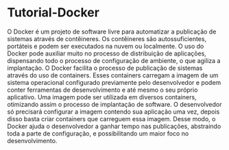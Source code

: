# Tutorial-Docker

O Docker é um projeto de software livre para automatizar a publicação de sistemas através de contêineres. Os contêineres são autossuficientes, portáteis e podem ser executados na nuvem ou localmente. O uso do Docker pode auxiliar muito no processo de distribuição de aplicações, dispensando todo o processo de configuração de ambiente, o que agiliza a implantação.
O Docker facilita o processo de publicação de sistemas através do uso de containers. Esses containers carregam a imagem de um sistema operacional configurado previamente pelo desenvolvedor e podem conter ferramentas de desenvolvimento e até mesmo o seu próprio aplicativo. Uma imagem pode ser utilizada em diversos containers, otimizando assim o processo de implantação de software. O desenvolvedor só precisará configurar a imagem contendo sua aplicação uma vez, depois disso basta criar containers que carreguem essa imagem.
Desse modo, o Docker ajuda o desenvolvedor a ganhar tempo nas publicações, abstraindo toda a parte de configuração, e possibilitando um maior foco no desenvolvimento.
